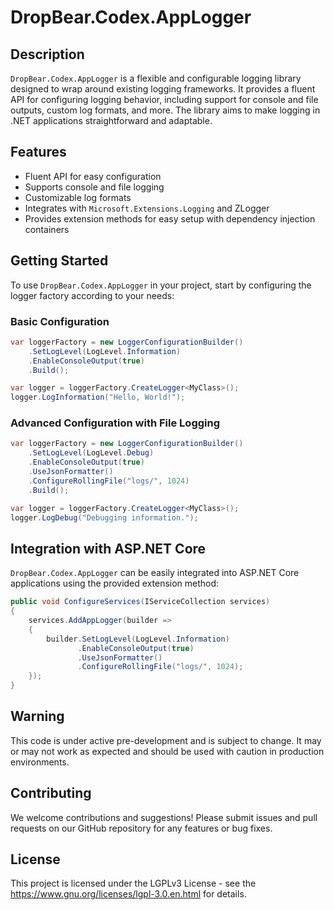 # DropBear.Codex.AppLogger

## Description

`DropBear.Codex.AppLogger` is a flexible and configurable logging library designed to wrap around existing logging frameworks. It provides a fluent API for configuring logging behavior, including support for console and file outputs, custom log formats, and more. The library aims to make logging in .NET applications straightforward and adaptable.

## Features

- Fluent API for easy configuration
- Supports console and file logging
- Customizable log formats
- Integrates with `Microsoft.Extensions.Logging` and ZLogger
- Provides extension methods for easy setup with dependency injection containers

## Getting Started

To use `DropBear.Codex.AppLogger` in your project, start by configuring the logger factory according to your needs:

### Basic Configuration

```csharp
var loggerFactory = new LoggerConfigurationBuilder()
    .SetLogLevel(LogLevel.Information)
    .EnableConsoleOutput(true)
    .Build();

var logger = loggerFactory.CreateLogger<MyClass>();
logger.LogInformation("Hello, World!");
```

### Advanced Configuration with File Logging

```csharp
var loggerFactory = new LoggerConfigurationBuilder()
    .SetLogLevel(LogLevel.Debug)
    .EnableConsoleOutput(true)
    .UseJsonFormatter()
    .ConfigureRollingFile("logs/", 1024)
    .Build();

var logger = loggerFactory.CreateLogger<MyClass>();
logger.LogDebug("Debugging information.");
```

## Integration with ASP.NET Core

`DropBear.Codex.AppLogger` can be easily integrated into ASP.NET Core applications using the provided extension method:

```csharp
public void ConfigureServices(IServiceCollection services)
{
    services.AddAppLogger(builder =>
    {
        builder.SetLogLevel(LogLevel.Information)
               .EnableConsoleOutput(true)
               .UseJsonFormatter()
               .ConfigureRollingFile("logs/", 1024);
    });
}
```

## Warning

This code is under active pre-development and is subject to change. It may or may not work as expected and should be used with caution in production environments.

## Contributing

We welcome contributions and suggestions! Please submit issues and pull requests on our GitHub repository for any features or bug fixes.

## License

This project is licensed under the LGPLv3 License - see the https://www.gnu.org/licenses/lgpl-3.0.en.html for details.
